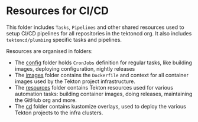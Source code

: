 # Resources for CI/CD

This folder includes `Tasks`, `Pipelines` and other shared resources used to
setup CI/CD pipelines for all repositories in the tektoncd org. It also
includes `tektoncd/plumbing` specific tasks and pipelines.

Resources are organised in folders:
- The [config](config/README.md) folder holds `CronJobs` definition for regular
  tasks, like building images, deploying configuration, nightly releases
- The [images](images/README.md) folder contains the `Dockerfile` and context for
  all container images used by the Tekton project infrastructure.
- The [resources](resources/README.md) folder contains Tekton resources used for
  various automation tasks: building container images, doing releases,
  maintaining the GitHub org and more.
- The [cd](cd/README.md) folder contains kustomize overlays, used to deploy the
  various Tekton projects to the infra clusters.
